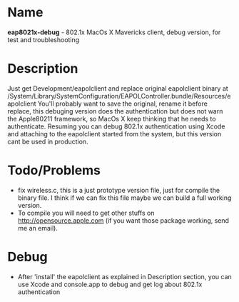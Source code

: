 
Name
====

**eap8021x-debug**  - 802.1x MacOs X Mavericks client, debug version, for test and troubleshooting

Description 
===========

Just get Development/eapolclient and replace original eapolclient binary at /System/Library/SystemConfiguration/EAPOLController.bundle/Resources/eapolclient
You'll probably want to save the original, rename it before replace, this debuging version does the authentication but does not warn the Apple80211 framework, so MacOs X keep thinking that he needs to authenticate. Resuming you can debug 802.1x authentication using Xcode and attaching to the eapolclient started from the system, but this version cant be used in production. 

Todo/Problems
=============

* fix wireless.c, this is a just prototype version file, just for compile the binary file. I think if we can fix this file maybe we can build a full working version.
* To compile you will need to get other stuffs on http://opensource.apple.com (if you want those package working, send me an email).


Debug
=====

* After 'install' the eapolclient as explained in Description section, you can use Xcode and console.app to debug and get log about 802.1x authentication
